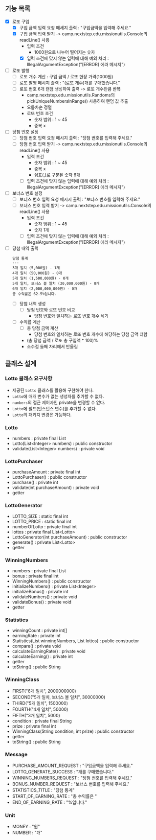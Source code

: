 ## 기능 목록
- [x] 로또 구입
  - [x] 구입 금액 입력 요청 메세지 출력 : "구입금액을 입력해 주세요."
  - [x] 구입 금액 입력 받기 -> camp.nextstep.edu.missionutils.Console의 readLine() 사용
    - 입력 조건
      - 1000원으로 나누어 떨어지는 숫자
    - [x] 입력 조건에 맞지 않는 입력에 대해 예외 처리 : IllegalArgumentException("[ERROR] 에러 메시지")
- [ ] 로또 발행
  - [ ] 로또 개수 계산 : 구입 금액 / 로또 한장 가격(1000원)
  - [ ] 로또 발행 메시지 출력 : "(로또 개수)개를 구매했습니다."
  - [ ] 로또 번호 6개 랜덤 생성하여 출력 -> 로또 개수만큼 반복
    - camp.nextstep.edu.missionutils.Randoms의 pickUniqueNumbersInRange() 사용하여 랜덤 값 추출
    - 오름차순 정렬
    - 로또 번호 조건
      - 숫자 범위 : 1 ~ 45
      - 중복 x
- [ ] 당첨 번호 설정
  - [ ] 당첨 번호 입력 요청 메시지 출력 : "당첨 번호를 입력해 주세요."
  - [ ] 당첨 번호 입력 받기 -> camp.nextstep.edu.missionutils.Console의 readLine() 사용
    - 입력 조건
        - 숫자 범위 : 1 ~ 45
        - 중복 x
        - 쉼표(,)로 구분된 숫자 6개
    - [ ] 입력 조건에 맞지 않는 입력에 대해 예외 처리 : IllegalArgumentException("[ERROR] 에러 메시지")
- [ ] 보너스 번호 설정
    - [ ] 보너스 번호 입력 요청 메시지 출력 : "보너스 번호를 입력해 주세요."
    - [ ] 보너스 번호 입력 받기 -> camp.nextstep.edu.missionutils.Console의 readLine() 사용
      - 입력 조건
        - 숫자 범위 : 1 ~ 45
        - 숫자 1개
      - [ ] 입력 조건에 맞지 않는 입력에 대해 예외 처리 : IllegalArgumentException("[ERROR] 에러 메시지")
- [ ] 당첨 내역 출력
     ```
    당첨 통계
    ---
    3개 일치 (5,000원) - 1개
    4개 일치 (50,000원) - 0개
    5개 일치 (1,500,000원) - 0개
    5개 일치, 보너스 볼 일치 (30,000,000원) - 0개
    6개 일치 (2,000,000,000원) - 0개
    총 수익률은 62.5%입니다.
     ```
  - [ ] 당첨 내역 생성
    - [ ] 당첨 번호와 로또 번호 비교
      - 당첨 번호와 일치하는 로또 번호 개수 세기
  - [ ] 수익률 계산
    - [ ] 총 당첨 금액 계산
      - 당첨 번호와 일치하는 로또 번호 개수에 해당하는 당첨 금액 더함
    - (총 당첨 금액 / 로또 총 구입액 * 100)%
    - 소수점 둘째 자리에서 반올림

## 클래스 설계
### Lotto 클래스 요구사항
- 제공된 `Lotto` 클래스를 활용해 구현해야 한다.
- `Lotto`에 매개 변수가 없는 생성자를 추가할 수 없다.
- `numbers`의 접근 제어자인 private을 변경할 수 없다.
- `Lotto`에 필드(인스턴스 변수)를 추가할 수 없다.
- `Lotto`의 패키지 변경은 가능하다.
### Lotto
- numbers : private final List<Integer>
- Lotto(List\<Integer> numbers) : public constructor
- validate(List\<Integer> numbers) : private void
### LottoPurchaser
- purchaseAmount : private final int
- LottoPurchaser() : public constructor
- purchase() : private int
- validate(int purchaseAmount) : private void
- getter
### LottoGenerator
- LOTTO_SIZE : static final int
- LOTTO_PRICE : static final int
- numberOfLotto : private final int
- lottos : private final List\<Lotto>
- LottoGenerator(int purchaseAmount) : public constructor
- generate() : private List\<Lotto> 
- getter
### WinningNumbers
- numbers : private final List<Integer>
- bonus : private final int
- WinningNumbers() : public constructor
- initializeNumbers() : private List\<Integer>
- initializeBonus() : private int
- validateNumbers() : private void
- validateBonus() : private void
- getter
### Statistics
- winningCount : private int[]
- earningRate : private int
- Statistics(List<Integer> winningNumbers, List<Lotto> lottos) : public constructor
- compare() : private void
- calculateEarningRate() : private void
- calculateEarning() : private int
- getter
- toString() : public String
### WinningClass
- FIRST("6개 일치", 2000000000)
- SECOND("5개 일치, 보너스 볼 일치", 30000000)
- THIRD("5개 일치", 1500000)
- FOURTH("4개 일치", 50000)
- FIFTH("3개 일치", 5000)
- condition : private final String
- prize : private final int
- WinningClass(String condition, int prize) : public constructor
- getter
- toString() : public String
### Message
- PURCHASE_AMOUNT_REQUEST :  "구입금액을 입력해 주세요."
- LOTTO_GENERATE_SUCCESS : "개를 구매했습니다."
- WINNING_NUMBERS_REQUEST : "당첨 번호를 입력해 주세요."
- BONUS_NUMBER_REQUEST : "보너스 번호를 입력해 주세요."
- STATISTICS_TITLE : "당첨 통계"
- START_OF_EARNING_RATE : "총 수익률은 "
- END_OF_EARNING_RATE : "%입니다."
### Unit
- MONEY : "원"
- NUMBER : "개"
